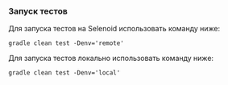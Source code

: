 ### Запуск тестов
Для запуска тестов на Selenoid использовать команду ниже:
```shell
gradle clean test -Denv='remote'
```

Для запуска тестов локально использовать команду ниже:
```shell
gradle clean test -Denv='local'
```